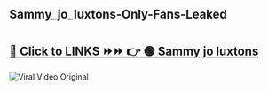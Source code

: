 
 ## Sammy_jo_luxtons-Only-Fans-Leaked

# <h2><a href="https://clipsfans.com/Sammy_jo_luxtons&ref=git">🔗 Click to LINKS ⏩⏩ 👉 🟢 Sammy jo luxtons </a></h2>

<a href="https://clipsfans.com/Sammy_jo_luxtons&ref=git" rel="nofollow" data-target="animated-image.originalLink"><img src="https://i.ibb.co.com/xMMVF88/686577567.gif" alt="Viral Video Original" style="max-width: 100%; display: inline-block;" data-target="animated-image.originalImage"></a>
